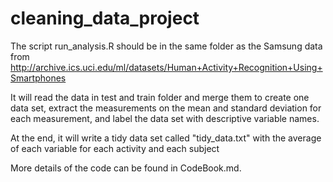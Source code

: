 cleaning_data_project
=====================

The script run_analysis.R should be in the same folder as the Samsung data from http://archive.ics.uci.edu/ml/datasets/Human+Activity+Recognition+Using+Smartphones 

It will read the data in test and train folder and merge them to create one data set, extract the measurements on the mean and standard deviation for each measurement, and label the data set with descriptive variable names. 

At the end, it will write a tidy data set called "tidy_data.txt" with the average of each variable for each activity and each subject

More details of the code can be found in CodeBook.md.
